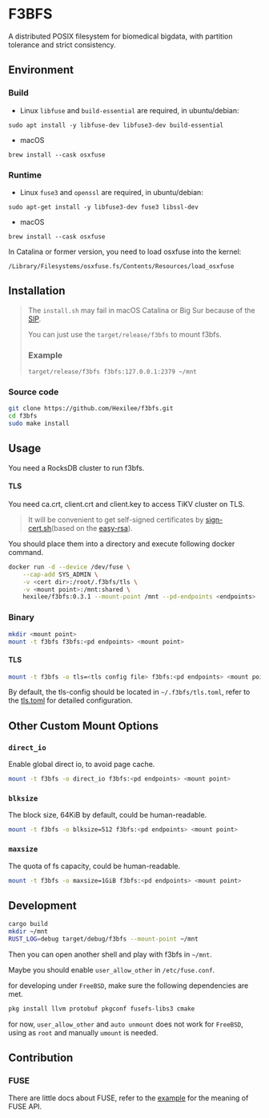 # F3BFS

A distributed POSIX filesystem for biomedical bigdata, with partition tolerance and strict consistency.

## Environment

### Build 

- Linux
`libfuse` and `build-essential` are required, in ubuntu/debian:

```
sudo apt install -y libfuse-dev libfuse3-dev build-essential
```

- macOS
```
brew install --cask osxfuse
```

### Runtime
- Linux
`fuse3` and `openssl` are required, in ubuntu/debian:

```
sudo apt-get install -y libfuse3-dev fuse3 libssl-dev
```

- macOS

```
brew install --cask osxfuse
```

In Catalina or former version, you need to load osxfuse into the kernel:

```
/Library/Filesystems/osxfuse.fs/Contents/Resources/load_osxfuse
```

## Installation

> The `install.sh` may fail in macOS Catalina or Big Sur because of the 
> [SIP](https://developer.apple.com/documentation/security/disabling_and_enabling_system_integrity_protection). 
> 
> You can just use the `target/release/f3bfs` to mount f3bfs.
> ### Example
> ```
> target/release/f3bfs f3bfs:127.0.0.1:2379 ~/mnt
> ```

### Source code

```bash
git clone https://github.com/Hexilee/f3bfs.git
cd f3bfs
sudo make install
```

## Usage
You need a RocksDB cluster to run f3bfs.

#### TLS
You need ca.crt, client.crt and client.key to access TiKV cluster on TLS. 

> It will be convenient to get self-signed certificates by [sign-cert.sh](sign-cert.sh)(based on the [easy-rsa](https://github.com/OpenVPN/easy-rsa)).

You should place them into a directory <cert dir> and execute following docker command.

```bash
docker run -d --device /dev/fuse \
    --cap-add SYS_ADMIN \
    -v <cert dir>:/root/.f3bfs/tls \
    -v <mount point>:/mnt:shared \
    hexilee/f3bfs:0.3.1 --mount-point /mnt --pd-endpoints <endpoints>
```

### Binary

```bash
mkdir <mount point>
mount -t f3bfs f3bfs:<pd endpoints> <mount point>
```

#### TLS

```bash
mount -t f3bfs -o tls=<tls config file> f3bfs:<pd endpoints> <mount point>
```

By default, the tls-config should be located in `~/.f3bfs/tls.toml`, refer to the [tls.toml](config-examples/tls.toml) for detailed configuration.

## Other Custom Mount Options

### `direct_io`

Enable global direct io, to avoid page cache.

```bash
mount -t f3bfs -o direct_io f3bfs:<pd endpoints> <mount point>
```
### `blksize`

The block size, 64KiB by default, could be human-readable.

```bash
mount -t f3bfs -o blksize=512 f3bfs:<pd endpoints> <mount point>
```

### `maxsize`

The quota of fs capacity, could be human-readable.

```bash
mount -t f3bfs -o maxsize=1GiB f3bfs:<pd endpoints> <mount point>
```

## Development

```bash
cargo build
mkdir ~/mnt
RUST_LOG=debug target/debug/f3bfs --mount-point ~/mnt
```

Then you can open another shell and play with f3bfs in `~/mnt`.

Maybe you should enable `user_allow_other` in `/etc/fuse.conf`.

for developing under `FreeBSD`, make sure the following dependencies are met.

```bash
pkg install llvm protobuf pkgconf fusefs-libs3 cmake
```

for now, `user_allow_other` and `auto unmount` does not work for `FreeBSD`, using as `root` and manually `umount` is needed.

## Contribution

### FUSE
There are little docs about FUSE, refer to the [example](https://github.com/cberner/fuser/blob/master/examples/simple.rs) for the meaning of FUSE API.
